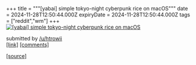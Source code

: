 +++
title = """[yabai] simple tokyo-night cyberpunk rice on macOS"""
date = 2024-11-28T12:50:44.000Z
expiryDate = 2024-11-28T12:50:44.000Z
tags = ["reddit","wm"]
+++
[![[yabai] simple tokyo-night cyberpunk rice on macOS](https://preview.redd.it/d3poqzhp2n3e1.png?width=640&crop=smart&auto=webp&s=acce3f7f05f78e0e3a1ff1668e2f3385005e5546 "[yabai] simple tokyo-night cyberpunk rice on macOS")](https://www.reddit.com/r/unixporn/comments/1h1v9m5/yabai_simple_tokyonight_cyberpunk_rice_on_macos/)

submitted by [/u/htrowii](https://www.reddit.com/user/htrowii)  
[\[link\]](https://i.redd.it/d3poqzhp2n3e1.png) [\[comments\]](https://www.reddit.com/r/unixporn/comments/1h1v9m5/yabai_simple_tokyonight_cyberpunk_rice_on_macos/)

[[source]](https://www.reddit.com/r/unixporn/comments/1h1v9m5/yabai_simple_tokyonight_cyberpunk_rice_on_macos/)
